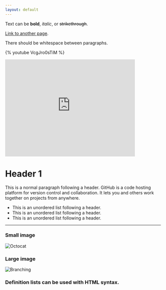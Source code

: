 ```yaml
---
layout: default
---
```


Text can be **bold**, _italic_, or ~~strikethrough~~.

[Link to another page](./another-page.html).

There should be whitespace between paragraphs.

{% youtube VcgJro0sTiM %}

<iframe width="420" height="315" src="http://www.youtube.com/embed/wq5D43qAsVg" frameborder="0" allowfullscreen></iframe>

# Header 1

This is a normal paragraph following a header. GitHub is a code hosting platform for version control and collaboration. It lets you and others work together on projects from anywhere.

*   This is an unordered list following a header.
*   This is an unordered list following a header.
*   This is an unordered list following a header.

* * *

### Small image

![Octocat](https://assets-cdn.github.com/images/icons/emoji/octocat.png)

### Large image

![Branching](https://guides.github.com/activities/hello-world/branching.png)


### Definition lists can be used with HTML syntax.

